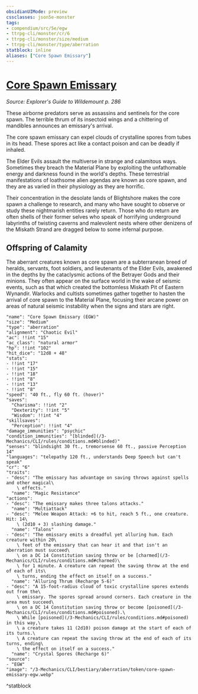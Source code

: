 ```yaml
---
obsidianUIMode: preview
cssclasses: json5e-monster
tags:
- compendium/src/5e/egw
- ttrpg-cli/monster/cr/6
- ttrpg-cli/monster/size/medium
- ttrpg-cli/monster/type/aberration
statblock: inline
aliases: ["Core Spawn Emissary"]
---
```

# [Core Spawn Emissary](3-Mechanics\CLI\bestiary\aberration/core-spawn-emissary-egw.md)
*Source: Explorer's Guide to Wildemount p. 286*  

These airborne predators serve as assassins and sentinels for the core spawn. The terrible thrum of its insectoid wings and a chittering of mandibles announces an emissary's arrival.

The core spawn emissary can expel clouds of crystalline spores from tubes in its head. These spores act like a contact poison and can be deadly if inhaled.

The Elder Evils assault the multiverse in strange and calamitous ways. Sometimes they breach the Material Plane by exploiting the unfathomable energy and darkness found in the world's depths. These terrestrial manifestations of loathsome alien agendas are known as core spawn, and they are as varied in their physiology as they are horrific.

Their concentration in the desolate lands of Blightshore makes the core spawn a challenge to research, and many who have sought to observe or study these nightmarish entities rarely return. Those who do return are often shells of their former selves who speak of horrifying underground labyrinths of twisting caverns and malevolent nests where other denizens of the Miskath Strand are dragged below to some infernal purpose.

## Offspring of Calamity

The aberrant creatures known as core spawn are a subterranean breed of heralds, servants, foot soldiers, and lieutenants of the Elder Evils, awakened in the depths by the cataclysmic actions of the Betrayer Gods and their minions. They often appear on the surface world in the wake of seismic events, such as that which created the bottomless Miskath Pit of Eastern Wynandir. Warlocks and cultists sometimes gather together to hasten the arrival of core spawn to the Material Plane, focusing their arcane power on areas of natural seismic instability when the signs and stars are right.

```statblock
"name": "Core Spawn Emissary (EGW)"
"size": "Medium"
"type": "aberration"
"alignment": "Chaotic Evil"
"ac": !!int "15"
"ac_class": "natural armor"
"hp": !!int "102"
"hit_dice": "12d8 + 48"
"stats":
- !!int "17"
- !!int "15"
- !!int "18"
- !!int "8"
- !!int "13"
- !!int "8"
"speed": "40 ft., fly 60 ft. (hover)"
"saves":
  "Charisma": !!int "2"
  "Dexterity": !!int "5"
  "Wisdom": !!int "4"
"skillsaves":
  "Perception": !!int "4"
"damage_immunities": "psychic"
"condition_immunities": "[blinded](/3-Mechanics/CLI/rules/conditions.md#blinded)"
"senses": "blindsight 30 ft., tremorsense 60 ft., passive Perception 14"
"languages": "telepathy 120 ft., understands Deep Speech but can't speak"
"cr": "6"
"traits":
- "desc": "The emissary has advantage on saving throws against spells and other magical\
    \ effects."
  "name": "Magic Resistance"
"actions":
- "desc": "The emissary makes three talons attacks."
  "name": "Multiattack"
- "desc": "Melee Weapon Attack: +6 to hit, reach 5 ft., one creature. Hit: 14\
    \ (2d10 + 3) slashing damage."
  "name": "Talons"
- "desc": "The emissary emits a dreadful yet alluring hum. Each creature within 20\
    \ feet of the emissary that can hear it and that isn't an aberration must succeed\
    \ on a DC 14 Constitution saving throw or be [charmed](/3-Mechanics/CLI/rules/conditions.md#charmed)\
    \ for 1 minute. A creature can repeat the saving throw at the end of each of its\
    \ turns, ending the effect on itself on a success."
  "name": "Alluring Thrum (Recharge 5-6)"
- "desc": "A 15-foot-radius cloud of toxic crystalline spores extends out from the\
    \ emissary. The spores spread around corners. Each creature in the area must succeed\
    \ on a DC 14 Constitution saving throw or become [poisoned](/3-Mechanics/CLI/rules/conditions.md#poisoned).\
    \ While [poisoned](/3-Mechanics/CLI/rules/conditions.md#poisoned) in this way,\
    \ a creature takes 11 (2d10) poison damage at the start of each of its turns.\
    \ A creature can repeat the saving throw at the end of each of its turns, ending\
    \ the effect on itself on a success."
  "name": "Crystal Spores (Recharge 6)"
"source":
- "EGW"
"image": "/3-Mechanics/CLI/bestiary/aberration/token/core-spawn-emissary-egw.webp"
```
^statblock